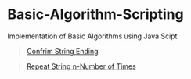 # Basic-Algorithm-Scripting
Implementation of Basic Algorithms using Java Scipt
> [Confrim String Ending](./Confirm%20String%20Ending)

> [Repeat String n-Number of Times](./Repeat%20a%20String%20n-Number%20of%20Times)


